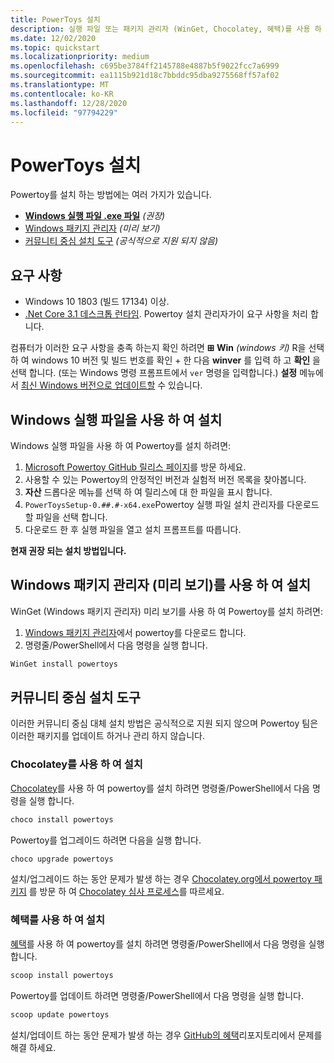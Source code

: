 ```yaml
---
title: PowerToys 설치
description: 실행 파일 또는 패키지 관리자 (WinGet, Chocolatey, 혜택)를 사용 하 여 Windows 10을 사용자 지정 하는 일련의 유틸리티 인 Powertoy을 설치 합니다.
ms.date: 12/02/2020
ms.topic: quickstart
ms.localizationpriority: medium
ms.openlocfilehash: c695be3784ff2145788e4887b5f9022fcc7a6999
ms.sourcegitcommit: ea1115b921d18c7bbddc95dba9275568ff57af02
ms.translationtype: MT
ms.contentlocale: ko-KR
ms.lasthandoff: 12/28/2020
ms.locfileid: "97794229"
---
```

# <a name="install-powertoys"></a>PowerToys 설치

Powertoy를 설치 하는 방법에는 여러 가지가 있습니다.

- **[Windows 실행 파일 .exe 파일](#install-with-windows-executable-file)** *(권장)*
- [Windows 패키지 관리자](#install-with-windows-package-manager-preview) *(미리 보기)*
- [커뮤니티 중심 설치 도구](#community-driven-install-tools) *(공식적으로 지원 되지 않음)*

## <a name="requirements"></a>요구 사항

- Windows 10 1803 (빌드 17134) 이상.
- [.Net Core 3.1 데스크톱 런타임](https://dotnet.microsoft.com/download/dotnet-core/thank-you/runtime-desktop-3.1.4-windows-x64-installer). Powertoy 설치 관리자가이 요구 사항을 처리 합니다.

컴퓨터가 이러한 요구 사항을 충족 하는지 확인 하려면 **⊞ Win** *(windows 키)* R을 선택 하 여 windows 10 버전 및 빌드 번호를 확인  +  한 다음 **winver** 를 입력 하 고 **확인** 을 선택 합니다. (또는 Windows 명령 프롬프트에서 `ver` 명령을 입력합니다.) **설정** 메뉴에서 [최신 Windows 버전으로 업데이트할](ms-settings:windowsupdate) 수 있습니다.

## <a name="install-with-windows-executable-file"></a>Windows 실행 파일을 사용 하 여 설치

Windows 실행 파일을 사용 하 여 Powertoy를 설치 하려면:

1. [Microsoft Powertoy GitHub 릴리스 페이지](https://github.com/microsoft/PowerToys/releases/)를 방문 하세요.
2. 사용할 수 있는 Powertoy의 안정적인 버전과 실험적 버전 목록을 찾아봅니다.
3. **자산** 드롭다운 메뉴를 선택 하 여 릴리스에 대 한 파일을 표시 합니다.
4. `PowerToysSetup-0.##.#-x64.exe`Powertoy 실행 파일 설치 관리자를 다운로드할 파일을 선택 합니다.
5. 다운로드 한 후 실행 파일을 열고 설치 프롬프트를 따릅니다.

**현재 권장 되는 설치 방법입니다.**

## <a name="install-with-windows-package-manager-preview"></a>Windows 패키지 관리자 (미리 보기)를 사용 하 여 설치

WinGet (Windows 패키지 관리자) 미리 보기를 사용 하 여 Powertoy를 설치 하려면:

1. [Windows 패키지 관리자](https://github.com/microsoft/winget-cli/releases)에서 powertoy를 다운로드 합니다.
2. 명령줄/PowerShell에서 다음 명령을 실행 합니다.

```powershell
WinGet install powertoys
```

## <a name="community-driven-install-tools"></a>커뮤니티 중심 설치 도구

이러한 커뮤니티 중심 대체 설치 방법은 공식적으로 지원 되지 않으며 Powertoy 팀은 이러한 패키지를 업데이트 하거나 관리 하지 않습니다.

### <a name="install-with-chocolatey"></a>Chocolatey를 사용 하 여 설치

[Chocolatey](https://chocolatey.org/)를 사용 하 여 powertoy를 설치 하려면 명령줄/PowerShell에서 다음 명령을 실행 합니다.

```powershell
choco install powertoys
```

Powertoy를 업그레이드 하려면 다음을 실행 합니다.

```powershell
choco upgrade powertoys
```

설치/업그레이드 하는 동안 문제가 발생 하는 경우 [Chocolatey.org에서 powertoy 패키지](https://chocolatey.org/packages/powertoys) 를 방문 하 여 [Chocolatey 심사 프로세스](https://chocolatey.org/docs/package-triage-process)를 따르세요.

### <a name="install-with-scoop"></a>혜택를 사용 하 여 설치

[혜택](https://scoop.sh/)를 사용 하 여 powertoy를 설치 하려면 명령줄/PowerShell에서 다음 명령을 실행 합니다.

```powershell
scoop install powertoys
```

Powertoy를 업데이트 하려면 명령줄/PowerShell에서 다음 명령을 실행 합니다.

```powershell
scoop update powertoys
```

설치/업데이트 하는 동안 문제가 발생 하는 경우 [GitHub의 혜택](https://github.com/lukesampson/scoop/issues)리포지토리에서 문제를 해결 하세요.
